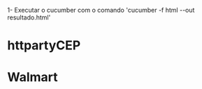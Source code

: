 1- Executar o cucumber com o comando 'cucumber -f html --out resultado.html'
# httpartyCEP
# Walmart
